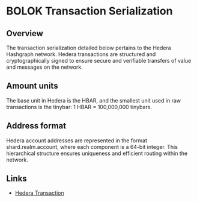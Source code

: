 # BOLOK Transaction Serialization

## Overview

The transaction serialization detailed below pertains to the Hedera Hashgraph network. Hedera transactions are structured and cryptographically signed to ensure secure and verifiable transfers of value and messages on the network.

## Amount units

The base unit in Hedera is the HBAR, and the smallest unit used in raw transactions is the tinybar: 1 HBAR = 100,000,000 tinybars.

## Address format

Hedera account addresses are represented in the format shard.realm.account, where each component is a 64-bit integer. This hierarchical structure ensures uniqueness and efficient routing within the network.

## Links

- [Hedera Transaction](https://docs.hedera.com/hedera/sdks-and-apis/sdks/transactions)